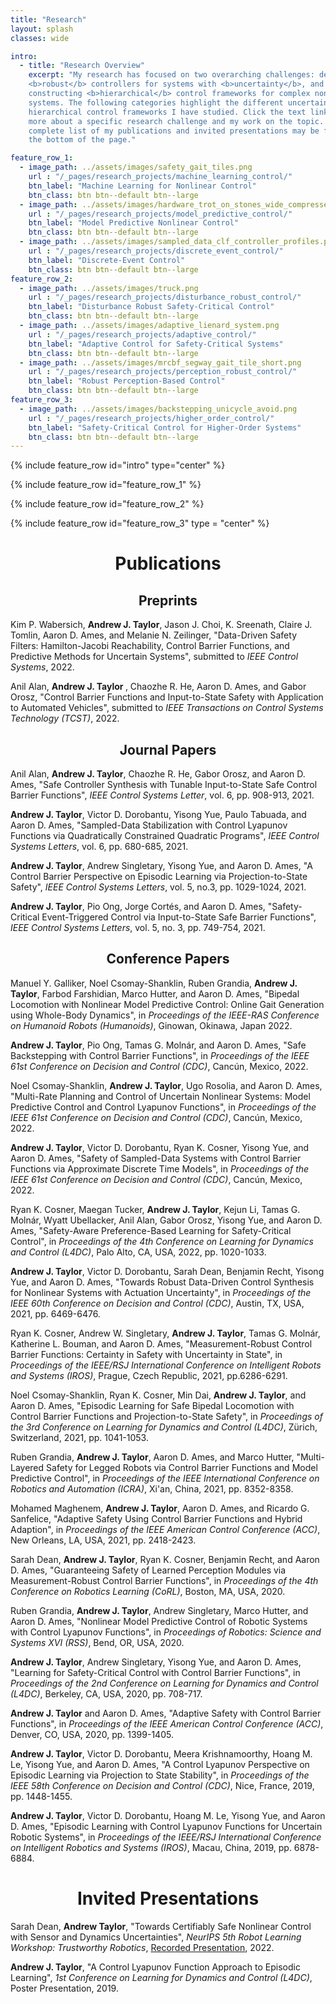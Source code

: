 ```yaml
---
title: "Research"
layout: splash
classes: wide

intro:
  - title: "Research Overview"
    excerpt: "My research has focused on two overarching challenges: designing
    <b>robust</b> controllers for systems with <b>uncertainty</b>, and
    constructing <b>hierarchical</b> control frameworks for complex nonlinear
    systems. The following categories highlight the different uncertainties and
    hierarchical control frameworks I have studied. Click the text links to see
    more about a specific research challenge and my work on the topic. A
    complete list of my publications and invited presentations may be found at
    the bottom of the page."

feature_row_1:
  - image_path: ../assets/images/safety_gait_tiles.png
    url : "/_pages/research_projects/machine_learning_control/"
    btn_label: "Machine Learning for Nonlinear Control"
    btn_class: btn btn--default btn--large
  - image_path: ../assets/images/hardware_trot_on_stones_wide_compressed.png
    url : "/_pages/research_projects/model_predictive_control/"
    btn_label: "Model Predictive Nonlinear Control"
    btn_class: btn btn--default btn--large
  - image_path: ../assets/images/sampled_data_clf_controller_profiles.png
    url : "/_pages/research_projects/discrete_event_control/"
    btn_label: "Discrete-Event Control"
    btn_class: btn btn--default btn--large
feature_row_2:
  - image_path: ../assets/images/truck.png
    url : "/_pages/research_projects/disturbance_robust_control/"
    btn_label: "Disturbance Robust Safety-Critical Control"
    btn_class: btn btn--default btn--large
  - image_path: ../assets/images/adaptive_lienard_system.png
    url : "/_pages/research_projects/adaptive_control/"
    btn_label: "Adaptive Control for Safety-Critical Systems"
    btn_class: btn btn--default btn--large
  - image_path: ../assets/images/mrcbf_segway_gait_tile_short.png
    url : "/_pages/research_projects/perception_robust_control/"
    btn_label: "Robust Perception-Based Control"
    btn_class: btn btn--default btn--large
feature_row_3:
  - image_path: ../assets/images/backstepping_unicycle_avoid.png
    url : "/_pages/research_projects/higher_order_control/"
    btn_label: "Safety-Critical Control for Higher-Order Systems"
    btn_class: btn btn--default btn--large
---
```


{% include feature_row id="intro" type="center" %}

{% include feature_row id="feature_row_1" %}

{% include feature_row id="feature_row_2" %}

{% include feature_row id="feature_row_3" type = "center" %}

<h1 align = "center"> Publications </h1>

<h2 align = "center"> Preprints </h2>

<p>
Kim P. Wabersich, <b>Andrew J. Taylor</b>, Jason J. Choi, K. Sreenath, Claire J. Tomlin, Aaron D. Ames, and Melanie N. Zeilinger, "Data-Driven Safety Filters: Hamilton-Jacobi Reachability, Control Barrier Functions, and Predictive Methods for Uncertain Systems", submitted to <i>IEEE Control Systems</i>, 2022.
</p>

<p>
Anil Alan, <b> Andrew J. Taylor </b>, Chaozhe R. He, Aaron D. Ames, and Gabor Orosz, "Control Barrier Functions and Input-to-State Safety with Application to Automated Vehicles", submitted to <i>IEEE Transactions on Control Systems Technology (TCST)</i>, 2022.
</p>

<h2 align = "center"> Journal Papers </h2>

<p>
Anil Alan, <b>Andrew J. Taylor</b>, Chaozhe R. He, Gabor Orosz, and Aaron D. Ames, "Safe Controller Synthesis with Tunable Input-to-State Safe Control Barrier Functions", <i>IEEE Control Systems Letter</i>, vol. 6, pp. 908-913, 2021.
</p>

<p>
<b>Andrew J. Taylor</b>, Victor D. Dorobantu, Yisong Yue, Paulo Tabuada, and Aaron D. Ames, "Sampled-Data Stabilization with Control Lyapunov Functions via Quadratically Constrained Quadratic Programs", <i>IEEE Control Systems Letters</i>, vol. 6, pp. 680-685, 2021.
</p>

<p>
<b>Andrew J. Taylor</b>, Andrew Singletary, Yisong Yue, and Aaron D. Ames, "A Control Barrier Perspective on Episodic Learning via Projection-to-State Safety", <i>IEEE Control Systems Letters</i>, vol. 5, no.3, pp. 1029-1024, 2021.
</p>

<p>
<b>Andrew J. Taylor</b>, Pio Ong, Jorge Cortés, and Aaron D. Ames, "Safety-Critical Event-Triggered Control via Input-to-State Safe Barrier Functions", <i>IEEE Control Systems Letters</i>, vol. 5, no. 3, pp. 749-754, 2021.
</p>

<h2 align = "center"> Conference Papers </h2>

<p>
Manuel Y. Galliker, Noel Csomay-Shanklin, Ruben Grandia, <b>Andrew J. Taylor</b>, Farbod Farshidian, Marco Hutter, and Aaron D. Ames, "Bipedal Locomotion with Nonlinear Model Predictive Control: Online Gait Generation using Whole-Body Dynamics", in <i>Proceedings of the IEEE-RAS Conference on Humanoid Robots (Humanoids)</i>, Ginowan, Okinawa, Japan 2022.
</p>

<p>
<b>Andrew J. Taylor</b>, Pio Ong, Tamas G. Molnár, and Aaron D. Ames, "Safe Backstepping with Control Barrier Functions", in <i>Proceedings of the IEEE 61st Conference on Decision and Control (CDC)</i>, Cancún, Mexico, 2022.
</p>

<p>
Noel Csomay-Shanklin, <b>Andrew J. Taylor</b>, Ugo Rosolia, and Aaron D. Ames, "Multi-Rate Planning and Control of Uncertain Nonlinear Systems: Model Predictive Control and Control Lyapunov Functions", in <i>Proceedings of the IEEE 61st Conference on Decision and Control (CDC)</i>, Cancún, Mexico, 2022.
</p>

<p>
<b> Andrew J. Taylor</b>, Victor D. Dorobantu, Ryan K. Cosner, Yisong Yue, and Aaron D. Ames, "Safety of Sampled-Data Systems with Control Barrier Functions via Approximate Discrete Time Models", in <i>Proceedings of the IEEE 61st Conference on Decision and Control (CDC)</i>, Cancún, Mexico, 2022.
</p>

<p>
Ryan K. Cosner, Maegan Tucker, <b>Andrew J. Taylor</b>, Kejun Li, Tamas G. Molnár, Wyatt Ubellacker, Anil Alan, Gabor Orosz, Yisong Yue, and Aaron D. Ames, "Safety-Aware Preference-Based Learning for Safety-Critical Control", in <i>Proceedings of the 4th Conference on Learning for Dynamics and Control (L4DC)</i>, Palo Alto, CA, USA, 2022, pp. 1020-1033.
</p>

<p>
<b>Andrew J. Taylor</b>, Victor D. Dorobantu, Sarah Dean, Benjamin Recht, Yisong Yue, and Aaron D. Ames, "Towards Robust Data-Driven Control Synthesis for Nonlinear Systems with Actuation Uncertainty", in <i>Proceedings of the IEEE 60th Conference on Decision and Control (CDC)</i>, Austin, TX, USA, 2021, pp. 6469-6476.
</p>

<p>
Ryan K. Cosner, Andrew W. Singletary, <b>Andrew J. Taylor</b>, Tamas G. Molnár, Katherine L. Bouman, and Aaron D. Ames, "Measurement-Robust Control Barrier Functions: Certainty in Safety with Uncertainty in State", in <i>Proceedings of the IEEE/RSJ International Conference on Intelligent Robots and Systems (IROS)</i>, Prague, Czech Republic, 2021, pp.6286-6291.
</p>

<p>
Noel Csomay-Shanklin, Ryan K. Cosner, Min Dai, <b>Andrew J. Taylor</b>, and Aaron D. Ames, "Episodic Learning for Safe Bipedal Locomotion with Control Barrier Functions and Projection-to-State Safety", in <i>Proceedings of the 3rd Conference on Learning for Dynamics and Control (L4DC)</i>, Zürich, Switzerland, 2021, pp. 1041-1053.
</p>

<p>
Ruben Grandia, <b>Andrew J. Taylor</b>, Aaron D. Ames, and Marco Hutter, "Multi-Layered Safety for Legged Robots via Control Barrier Functions and Model Predictive Control", in <i>Proceedings of the IEEE International Conference on Robotics and Automation (ICRA)</i>, Xi'an, China, 2021, pp. 8352-8358.
</p>

<p>
Mohamed Maghenem, <b>Andrew J. Taylor</b>, Aaron D. Ames, and Ricardo G. Sanfelice, "Adaptive Safety Using Control Barrier Functions and Hybrid Adaption", in <i>Proceedings of the IEEE American Control Conference (ACC)</i>, New Orleans, LA, USA, 2021, pp. 2418-2423.
</p>

<p>
Sarah Dean, <b>Andrew J. Taylor</b>, Ryan K. Cosner, Benjamin Recht, and Aaron D. Ames, "Guaranteeing Safety of Learned Perception Modules via Measurement-Robust Control Barrier Functions", in <i>Proceedings of the 4th Conference on Robotics Learning (CoRL)</i>, Boston, MA, USA, 2020.
</p>

<p>
Ruben Grandia, <b>Andrew J. Taylor</b>, Andrew Singletary, Marco Hutter, and Aaron D. Ames, "Nonlinear Model Predictive Control of Robotic Systems with Control Lyapunov Functions", in <i>Proceedings of Robotics: Science and Systems XVI (RSS)</i>, Bend, OR, USA, 2020.
</p>

<p>
<b>Andrew J. Taylor</b>, Andrew Singletary, Yisong Yue, and Aaron D. Ames, "Learning for Safety-Critical Control with Control Barrier Functions", in <i>Proceedings of the 2nd Conference on Learning for Dynamics and Control (L4DC)</i>, Berkeley, CA, USA, 2020, pp. 708-717.
</p>

<p>
<b>Andrew J. Taylor</b> and Aaron D. Ames, "Adaptive Safety with Control Barrier Functions", in <i>Proceedings of the IEEE American Control Conference (ACC)</i>, Denver, CO, USA, 2020, pp. 1399-1405.
</p>

<p>
<b>Andrew J. Taylor</b>, Victor D. Dorobantu, Meera Krishnamoorthy, Hoang M. Le, Yisong Yue, and Aaron D. Ames, "A Control Lyapunov Perspective on Episodic Learning via Projection to State Stability", in <i>Proceedings of the IEEE 58th Conference on Decision and Control (CDC)</i>, Nice, France, 2019, pp. 1448-1455.
</p>

<p>
<b>Andrew J. Taylor</b>, Victor D. Dorobantu, Hoang M. Le, Yisong Yue, and Aaron D. Ames, "Episodic Learning with Control Lyapunov Functions for Uncertain Robotic Systems", in <i>Proceedings of the IEEE/RSJ International Conference on Intelligent Robotics and Systems (IROS)</i>, Macau, China, 2019, pp. 6878-6884.
</p>

<h1 align = "center">Invited Presentations</h1>

Sarah Dean, <b> Andrew Taylor</b>, "Towards Certifiably Safe Nonlinear Control with Sensor and Dynamics Uncertainties", <i>NeurIPS 5th Robot Learning Workshop: Trustworthy Robotics</i>, [Recorded Presentation](https://youtu.be/v_707BM1mwE), 2022.
<br>

<b>Andrew J. Taylor</b>, "A Control Lyapunov Function Approach to Episodic Learning", <i>1st Conference on Learning for Dynamics and Control (L4DC)</i>, Poster Presentation, 2019.
